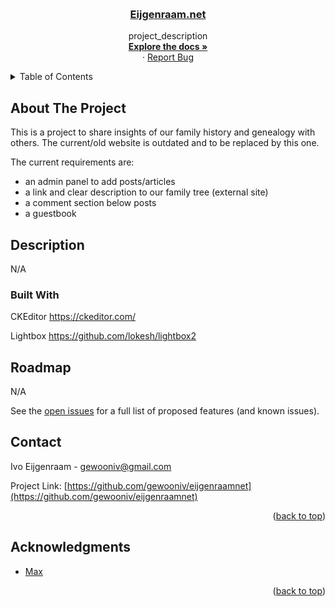 <a name="readme-top"></a>
<br />
<div align="center">
  <a href="https://github.com/gewooniv/eijgenraamnet"><h3 align="center">Eijgenraam.net</h3></a>

  <p align="center">
    project_description
    <br />
    <a href="https://github.com/gewooniv/eijgenraamnet"><strong>Explore the docs »</strong></a>
    <br />
    ·
    <a href="https://github.com/gewooniv/eijgenraamnet/issues">Report Bug</a>
  </p>
</div>


<!-- TABLE OF CONTENTS -->
<details>
  <summary>Table of Contents</summary>
  <ol>
    <li>
      <a href="#about-the-project">About The Project</a>
      <ul>
        <li><a href="#built-with">Built With</a></li>
      </ul>
    </li>
    <li><a href="#usage">Usage</a></li>
    <li><a href="#roadmap">Roadmap</a></li>
    <li><a href="#contact">Contact</a></li>
    <li><a href="#acknowledgments">Acknowledgments</a></li>
  </ol>
</details>


<!-- ABOUT THE PROJECT -->
## About The Project

This is a project to share insights of our family history and genealogy with others. The current/old website is outdated and to be replaced by this one. 

The current requirements are:
* an admin panel to add posts/articles
* a link and clear description to our family tree (external site)
* a comment section below posts
* a guestbook




## Description

N/A




### Built With

CKEditor
https://ckeditor.com/

Lightbox
https://github.com/lokesh/lightbox2




<!-- ROADMAP -->
## Roadmap

N/A

See the [open issues](https://github.com/gewooniv/eijgenraamnet/issues) for a full list of proposed features (and known issues).




<!-- CONTACT -->
## Contact

Ivo Eijgenraam - gewooniv@gmail.com

Project Link: [https://github.com/gewooniv/eijgenraamnet](https://github.com/gewooniv/eijgenraamnet)

<p align="right">(<a href="#readme-top">back to top</a>)</p>




<!-- ACKNOWLEDGMENTS -->
## Acknowledgments

* [Max](https://academind.com/)

<p align="right">(<a href="#readme-top">back to top</a>)</p>


